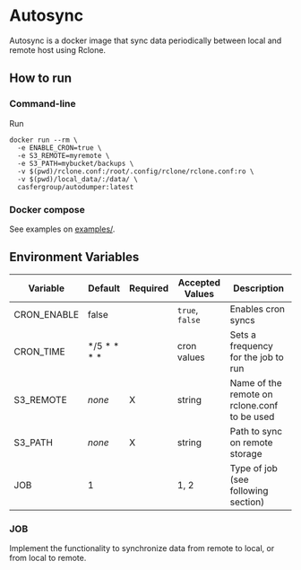 # Autosync

Autosync is a docker image that sync data periodically between local and remote host using Rclone.

## How to run
### Command-line
Run

```
docker run --rm \
  -e ENABLE_CRON=true \
  -e S3_REMOTE=myremote \
  -e S3_PATH=mybucket/backups \
  -v $(pwd)/rclone.conf:/root/.config/rclone/rclone.conf:ro \
  -v $(pwd)/local_data/:/data/ \
  casfergroup/autodumper:latest
```

### Docker compose

See examples on [examples/](examples).

## Environment Variables
Variable | Default | Required | Accepted Values | Description
---|---|---|---|---
CRON_ENABLE | false | | `true`, `false` | Enables cron syncs
CRON_TIME | */5 * * * * | | cron values | Sets a frequency for the job to run
S3_REMOTE | *none* | X | string | Name of the remote on rclone.conf to be used
S3_PATH | *none* | X | string | Path to sync on remote storage
JOB | 1 | | 1, 2 | Type of job (see following section)

### JOB
Implement the functionality to synchronize data from remote to local, or from local to remote.